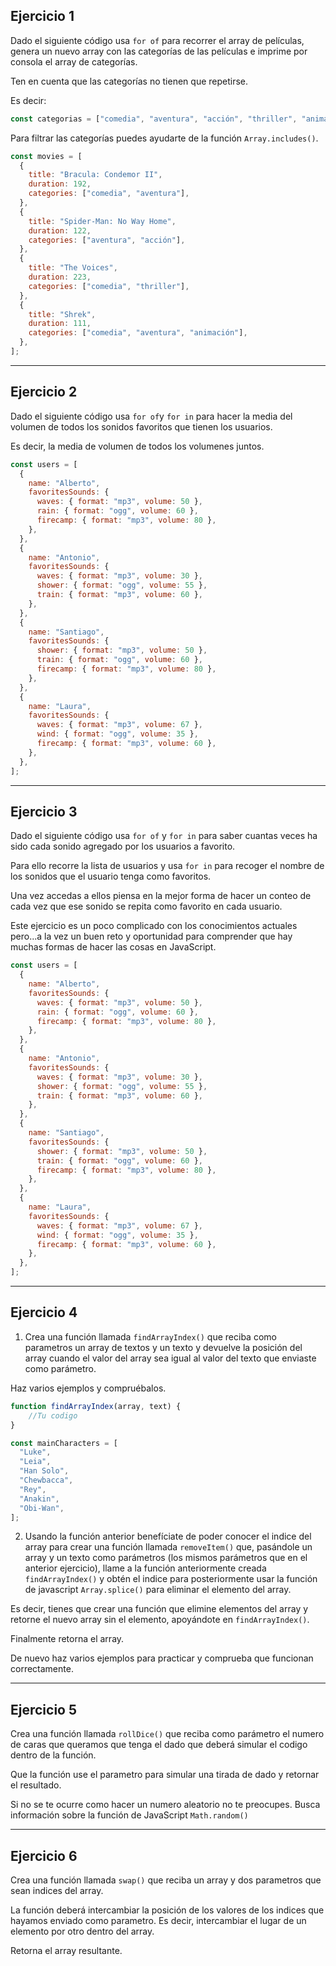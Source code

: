 ## Ejercicio 1

Dado el siguiente código usa ``for of`` para recorrer el array de películas, genera un nuevo array con las categorías de las películas e imprime por consola el array de categorías.

Ten en cuenta que las categorías no tienen que repetirse.

Es decir: 
```javascript
const categorias = ["comedia", "aventura", "acción", "thriller", "animación"]
```

Para filtrar las categorías puedes ayudarte de la función ``Array.includes()``.

```javascript
const movies = [
  {
    title: "Bracula: Condemor II",
    duration: 192,
    categories: ["comedia", "aventura"],
  },
  {
    title: "Spider-Man: No Way Home",
    duration: 122,
    categories: ["aventura", "acción"],
  },
  {
    title: "The Voices",
    duration: 223,
    categories: ["comedia", "thriller"],
  },
  {
    title: "Shrek",
    duration: 111,
    categories: ["comedia", "aventura", "animación"],
  },
];
```

---

## Ejercicio 2

Dado el siguiente código usa ``for of``y ``for in`` para hacer la media del volumen de todos los sonidos favoritos que tienen los usuarios.

Es decir, la media de volumen de todos los volumenes juntos.

```javascript
const users = [
  {
    name: "Alberto",
    favoritesSounds: {
      waves: { format: "mp3", volume: 50 },
      rain: { format: "ogg", volume: 60 },
      firecamp: { format: "mp3", volume: 80 },
    },
  },
  {
    name: "Antonio",
    favoritesSounds: {
      waves: { format: "mp3", volume: 30 },
      shower: { format: "ogg", volume: 55 },
      train: { format: "mp3", volume: 60 },
    },
  },
  {
    name: "Santiago",
    favoritesSounds: {
      shower: { format: "mp3", volume: 50 },
      train: { format: "ogg", volume: 60 },
      firecamp: { format: "mp3", volume: 80 },
    },
  },
  {
    name: "Laura",
    favoritesSounds: {
      waves: { format: "mp3", volume: 67 },
      wind: { format: "ogg", volume: 35 },
      firecamp: { format: "mp3", volume: 60 },
    },
  },
];
```

---

## Ejercicio 3

Dado el siguiente código usa ``for of`` y ``for in`` para saber cuantas veces ha sido cada sonido agregado por los usuarios a favorito.

Para ello recorre la lista de usuarios y usa ``for in`` para recoger el nombre de los sonidos que el usuario tenga como favoritos.

Una vez accedas a ellos piensa en la mejor forma de hacer un conteo de cada vez que ese sonido se repita como favorito en cada usuario.

Este ejercicio es un poco complicado con los conocimientos actuales pero...a la vez un buen reto y oportunidad para comprender que hay muchas formas de hacer las cosas en JavaScript. 

```javascript
const users = [
  {
    name: "Alberto",
    favoritesSounds: {
      waves: { format: "mp3", volume: 50 },
      rain: { format: "ogg", volume: 60 },
      firecamp: { format: "mp3", volume: 80 },
    },
  },
  {
    name: "Antonio",
    favoritesSounds: {
      waves: { format: "mp3", volume: 30 },
      shower: { format: "ogg", volume: 55 },
      train: { format: "mp3", volume: 60 },
    },
  },
  {
    name: "Santiago",
    favoritesSounds: {
      shower: { format: "mp3", volume: 50 },
      train: { format: "ogg", volume: 60 },
      firecamp: { format: "mp3", volume: 80 },
    },
  },
  {
    name: "Laura",
    favoritesSounds: {
      waves: { format: "mp3", volume: 67 },
      wind: { format: "ogg", volume: 35 },
      firecamp: { format: "mp3", volume: 60 },
    },
  },
];
```

---

## Ejercicio 4

1. Crea una función llamada ``findArrayIndex()`` que reciba como parametros un array de textos y un texto y devuelve la posición del array cuando el valor del array sea igual al valor del texto que enviaste como parámetro.

Haz varios ejemplos y compruébalos.

```javascript
function findArrayIndex(array, text) {
    //Tu codigo
}

const mainCharacters = [
  "Luke",
  "Leia",
  "Han Solo",
  "Chewbacca",
  "Rey",
  "Anakin",
  "Obi-Wan",
];
```
2. Usando la función anterior benefíciate de poder conocer el indice del array para crear una función llamada ``removeItem()`` que, pasándole un array y un texto como parámetros (los mismos parámetros que en el anterior ejercicio), llame a la función anteriormente creada ``findArrayIndex()`` y obtén el indice para posteriormente usar la función de javascript ``Array.splice()`` para eliminar el elemento del array.

Es decir, tienes que crear una función que elimine elementos del array y retorne el nuevo array sin el elemento, apoyándote en ``findArrayIndex()``.

Finalmente retorna el array.

De nuevo haz varios ejemplos para practicar y comprueba que funcionan correctamente.

---

## Ejercicio 5

Crea una función llamada ``rollDice()`` que reciba como parámetro el numero de caras que queramos que tenga el dado que deberá simular el codigo dentro de la función.

Que la función use el parametro para simular una tirada de dado y retornar el resultado.

Si no se te ocurre como hacer un numero aleatorio no te preocupes. Busca información sobre la función de JavaScript ``Math.random()``

---

## Ejercicio 6

Crea una función llamada ``swap()`` que reciba un array y dos parametros que sean indices del array.

La función deberá intercambiar la posición de los valores de los indices que hayamos enviado como parametro. Es decir, intercambiar el lugar de un elemento por otro dentro del array.

Retorna el array resultante.